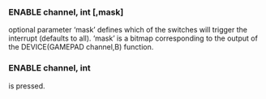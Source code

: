 

### ENABLE channel, int [,mask]

optional parameter ‘mask’ defines which of the switches will trigger the interrupt (defaults to all). ‘mask’ is a bitmap corresponding to the output of the DEVICE(GAMEPAD channel,B) function.

### ENABLE channel, int

is pressed.